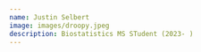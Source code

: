 ```yaml
---
name: Justin Selbert
image: images/droopy.jpeg
description: Biostatistics MS STudent (2023- )
---
```

